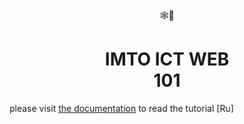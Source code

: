 <div align="center">🕸🚀</br><h1><b>IMTO ICT WEB</br>101</b></h1></div>

please visit [the documentation](https://nyanguy.github.io/ITMO.ICT.Web101) to read the tutorial [Ru]
